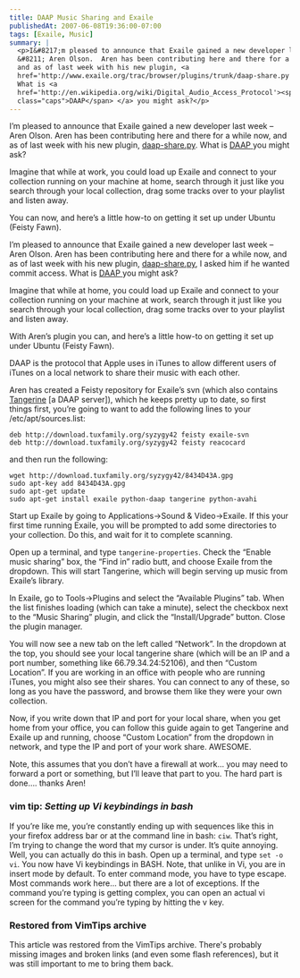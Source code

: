 ```yaml
---
title: DAAP Music Sharing and Exaile
publishedAt: 2007-06-08T19:36:00-07:00
tags: [Exaile, Music]
summary: |
  <p>I&#8217;m pleased to announce that Exaile gained a new developer last week
  &#8211; Aren Olson.  Aren has been contributing here and there for a while now,
  and as of last week with his new plugin, <a
  href='http://www.exaile.org/trac/browser/plugins/trunk/daap-share.py'>daap-share.py</a>.
  What is <a
  href='http://en.wikipedia.org/wiki/Digital_Audio_Access_Protocol'><span
  class="caps">DAAP</span> </a> you might ask?</p>
---
```

<p>I&#8217;m pleased to announce that Exaile gained a new developer last week
&#8211; Aren Olson.  Aren has been contributing here and there for a while now,
and as of last week with his new plugin, <a
href='http://www.exaile.org/trac/browser/plugins/trunk/daap-share.py'>daap-share.py</a>.
What is <a
href='http://en.wikipedia.org/wiki/Digital_Audio_Access_Protocol'><span
class="caps">DAAP</span> </a> you might ask?</p>

<p>Imagine that while at work, you could load up Exaile and connect to your
collection running on your machine at home, search through it just like you
search through your local collection, drag some tracks over to your playlist
and listen away.</p>

<p>You can now, and here&#8217;s a little how-to on getting it set up under
Ubuntu (Feisty Fawn).</p>

<p>I&#8217;m pleased to announce that Exaile gained a new developer last week
&#8211; Aren Olson.  Aren has been contributing here and there for a while now,
and as of last week with his new plugin, <a
href='http://www.exaile.org/trac/browser/plugins/trunk/daap-share.py'>daap-share.py</a>,
I asked him if he wanted commit access.  What is <a
href='http://en.wikipedia.org/wiki/Digital_Audio_Access_Protocol'><span
class="caps">DAAP</span> </a> you might ask?</p>

<p>Imagine that while at home, you could load up Exaile and connect to your
collection running on your machine at work, search through it just like you
search through your local collection, drag some tracks over to your playlist
and listen away.</p>

<p>With Aren&#8217;s plugin you can, and here&#8217;s a little how-to on
getting it set up under Ubuntu (Feisty Fawn).</p>

<p><span class="caps">DAAP</span> is the protocol that Apple uses in iTunes to
allow different users of iTunes on a local network to share their music with
each other. </p>

<p>Aren has created a Feisty repository for Exaile&#8217;s svn (which also
contains <a href='http://www.snorp.net/log/tangerine'>Tangerine</a> [a <span
class="caps">DAAP</span> server]), which he keeps pretty up to date, so first
things first, you&#8217;re going to want to add the following lines to your
/etc/apt/sources.list:</p>

```
deb http://download.tuxfamily.org/syzygy42 feisty exaile-svn
deb http://download.tuxfamily.org/syzygy42 feisty reacocard
```

<p>and then run the following:</p>

```
wget http://download.tuxfamily.org/syzygy42/8434D43A.gpg
sudo apt-key add 8434D43A.gpg
sudo apt-get update
sudo apt-get install exaile python-daap tangerine python-avahi
```

<p>Start up Exaile by going to Applications->Sound & Video->Exaile.  If this
your first time running Exaile, you will be prompted to add some directories to
your collection.  Do this, and wait for it to complete scanning.</p>

<p>Open up a terminal, and type <code>tangerine-properties</code>.  Check the
&#8220;Enable music sharing&#8221; box, the &#8220;Find in&#8221; radio butt,
and choose Exaile from the dropdown.  This will start Tangerine,  which will
begin serving up music from Exaile&#8217;s library.</p>

<p>In Exaile, go to Tools->Plugins and select the &#8220;Available
Plugins&#8221; tab.  When the list finishes loading (which can take a minute),
select the checkbox next to the &#8220;Music Sharing&#8221; plugin, and click
the &#8220;Install/Upgrade&#8221; button.  Close the plugin manager.</p>

<p>You will now see a new tab on the left called &#8220;Network&#8221;.  In the
dropdown at the top, you should see your local tangerine share (which will be
an IP and a port number, something like 66.79.34.24:52106), and then
&#8220;Custom Location&#8221;.   If you are working in an office with people
who are running iTunes, you might also see their shares.  You can connect to
any of these, so long as you have the password, and browse them like they were
your own collection.</p>

<p>Now, if you write down that IP and port for your local share, when you get
home from your office, you can follow this guide again to get Tangerine and
Exaile up and running, choose &#8220;Custom Location&#8221; from the dropdown
in network, and type the IP and port of your work share.  <span
class="caps">AWESOME</span>.</p>

<p>Note, this assumes that you don&#8217;t have a firewall at work&#8230; you
may need to forward a port or something, but I&#8217;ll leave that part to you.
The hard part is done&#8230;. thanks Aren!</p>

<div class='vimtip'>

<h3><b>vim tip:</b> <i>Setting up Vi keybindings in bash</i></h3>

<p>
If you&#8217;re like me, you&#8217;re constantly ending up with sequences
like this in your firefox address bar or at the command line in bash:
<code>ciw</code>.  That&#8217;s right, I&#8217;m trying to change the word that
my cursor is under.  It&#8217;s quite annoying.  Well, you can actually do this
in bash.  Open up a terminal, and type <code>set -o vi</code>.  You now have Vi
keybindings in <span class="caps">BASH</span>.  Note, that unlike in Vi, you
are in insert mode by default.  To enter command mode, you have to type escape.
Most commands work here&#8230; but there are a lot of exceptions.  If the
command you&#8217;re typing is getting complex, you can open an actual vi
screen for the command you&#8217;re typing by hitting the v key.
</p>

</div>

<div class="restored-from-archive">
  <h3>Restored from VimTips archive</h3>
  <p>
  This article was restored from the VimTips archive. There's probably
  missing images and broken links (and even some flash references), but it
  was still important to me to bring them back.
  </p>
</div>

